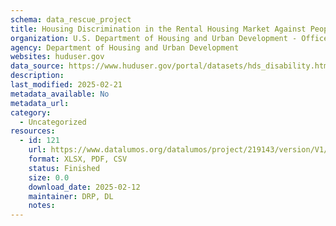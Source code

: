 ```yaml
---
schema: data_rescue_project 
title: Housing Discrimination in the Rental Housing Market Against People Who Are Deaf and People Who Use Wheelchairs National Study Findings*
organization: U.S. Department of Housing and Urban Development - Office of Policy Development and Research
agency: Department of Housing and Urban Development
websites: huduser.gov
data_source: https://www.huduser.gov/portal/datasets/hds_disability.html
description: 
last_modified: 2025-02-21
metadata_available: No
metadata_url: 
category:
  - Uncategorized
resources:
  - id: 121
    url: https://www.datalumos.org/datalumos/project/219143/version/V1/view
    format: XLSX, PDF, CSV
    status: Finished
    size: 0.0
    download_date: 2025-02-12
    maintainer: DRP, DL
    notes: 
---
```

